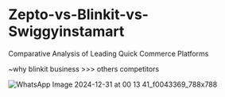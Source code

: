 # Zepto-vs-Blinkit-vs-Swiggyinstamart
Comparative Analysis of Leading Quick Commerce Platforms

~why blinkit business >>> others competitors

![WhatsApp Image 2024-12-31 at 00 13 41_f0043369_788x788](https://github.com/user-attachments/assets/399b3508-c35b-4483-8cc3-cad375cb219c)

